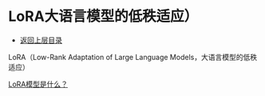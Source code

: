 # LoRA大语言模型的低秩适应）

* [返回上层目录](../multimodal-large-model.md)



LoRA（Low-Rank Adaptation of Large Language Models，大语言模型的低秩适应）

[LoRA模型是什么？](https://aistudio.csdn.net/64643e6e3399b617f0c02565.html)

